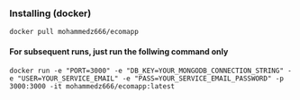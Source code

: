 ### Installing (docker)

```
docker pull mohammedz666/ecomapp
```

#### For subsequent runs, just run the follwing command only

```
docker run -e "PORT=3000" -e "DB_KEY=YOUR_MONGODB_CONNECTION_STRING" -e "USER=YOUR_SERVICE_EMAIL" -e "PASS=YOUR_SERVICE_EMAIL_PASSWORD" -p 3000:3000 -it mohammedz666/ecomapp:latest
```
